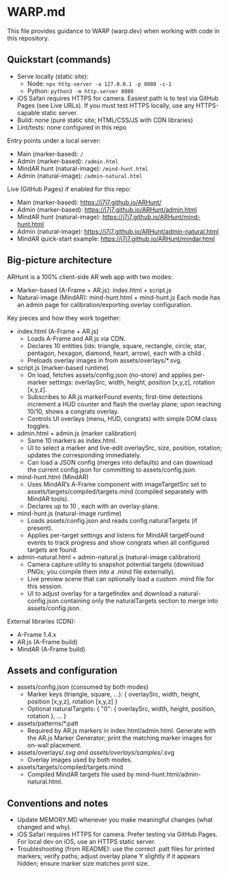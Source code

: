 # WARP.md

This file provides guidance to WARP (warp.dev) when working with code in this repository.

## Quickstart (commands)
- Serve locally (static site):
  - Node: `npx http-server -a 127.0.0.1 -p 8080 -c-1`
  - Python: `python3 -m http.server 8080`
- iOS Safari requires HTTPS for camera. Easiest path is to test via GitHub Pages (see Live URLs). If you must test HTTPS locally, use any HTTPS-capable static server.
- Build: none (pure static site; HTML/CSS/JS with CDN libraries)
- Lint/tests: none configured in this repo

Entry points under a local server:
- Main (marker-based): `/`
- Admin (marker-based): `/admin.html`
- MindAR hunt (natural-image): `/mind-hunt.html`
- Admin (natural-image): `/admin-natural.html`

Live (GitHub Pages) if enabled for this repo:
- Main (marker-based): https://j7j7.github.io/ARHunt/
- Admin (marker-based): https://j7j7.github.io/ARHunt/admin.html
- MindAR hunt (natural-image): https://j7j7.github.io/ARHunt/mind-hunt.html
- Admin (natural-image): https://j7j7.github.io/ARHunt/admin-natural.html
- MindAR quick-start example: https://j7j7.github.io/ARHunt/mindar.html

## Big-picture architecture
ARHunt is a 100% client-side AR web app with two modes:
- Marker-based (A-Frame + AR.js): index.html + script.js
- Natural-image (MindAR): mind-hunt.html + mind-hunt.js
Each mode has an admin page for calibration/exporting overlay configuration.

Key pieces and how they work together:
- index.html (A-Frame + AR.js)
  - Loads A-Frame and AR.js via CDN.
  - Declares 10 <a-marker> entities (ids: triangle, square, rectangle, circle, star, pentagon, hexagon, diamond, heart, arrow), each with a child <a-plane class="overlay-plane">.
  - Preloads overlay images in <a-assets> from assets/overlays/*.svg.
- script.js (marker-based runtime)
  - On load, fetches assets/config.json (no-store) and applies per-marker settings: overlaySrc, width, height, position [x,y,z], rotation [x,y,z].
  - Subscribes to AR.js markerFound events; first-time detections increment a HUD counter and flash the overlay plane; upon reaching 10/10, shows a congrats overlay.
  - Controls UI overlays (menu, HUD, congrats) with simple DOM class toggles.
- admin.html + admin.js (marker calibration)
  - Same 10 markers as index.html.
  - UI to select a marker and live-edit overlaySrc, size, position, rotation; updates the corresponding <a-plane> immediately.
  - Can load a JSON config (merges into defaults) and can download the current config.json for committing to assets/config.json.
- mind-hunt.html (MindAR)
  - Uses MindAR’s A-Frame component with imageTargetSrc set to assets/targets/compiled/targets.mind (compiled separately with MindAR tools).
  - Declares up to 10 <a-entity mindar-image-target targetIndex=0..9>, each with an overlay-plane.
- mind-hunt.js (natural-image runtime)
  - Loads assets/config.json and reads config.naturalTargets (if present).
  - Applies per-target settings and listens for MindAR targetFound events to track progress and show congrats when all configured targets are found.
- admin-natural.html + admin-natural.js (natural-image calibration)
  - Camera capture utility to snapshot potential targets (download PNGs; you compile them into a .mind file externally).
  - Live preview scene that can optionally load a custom .mind file for this session.
  - UI to adjust overlay for a targetIndex and download a natural-config.json containing only the naturalTargets section to merge into assets/config.json.

External libraries (CDN):
- A-Frame 1.4.x
- AR.js (A-Frame build)
- MindAR (A-Frame build)

## Assets and configuration
- assets/config.json (consumed by both modes)
  - Marker keys (triangle, square, …): { overlaySrc, width, height, position [x,y,z], rotation [x,y,z] }
  - Optional naturalTargets: { "0": { overlaySrc, width, height, position, rotation }, … }
- assets/patterns/*.patt
  - Required by AR.js markers in index.html/admin.html. Generate with the AR.js Marker Generator; print the matching marker images for on-wall placement.
- assets/overlays/*.svg and assets/overlays/samples/*.svg
  - Overlay images used by both modes.
- assets/targets/compiled/targets.mind
  - Compiled MindAR targets file used by mind-hunt.html/admin-natural.html.

## Conventions and notes
- Update MEMORY.MD whenever you make meaningful changes (what changed and why).
- iOS Safari requires HTTPS for camera. Prefer testing via GitHub Pages. For local dev on iOS, use an HTTPS static server.
- Troubleshooting (from README): use the correct .patt files for printed markers; verify paths; adjust overlay plane Y slightly if it appears hidden; ensure marker size matches print size.

